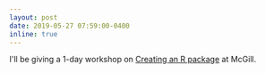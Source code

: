 ```yaml
---
layout: post
date: 2019-05-27 07:59:00-0400
inline: true
---
```


I'll be giving a 1-day workshop on [Creating an R package](https://forms.gle/EAshr6eLcqbj1VQx6) at McGill.   